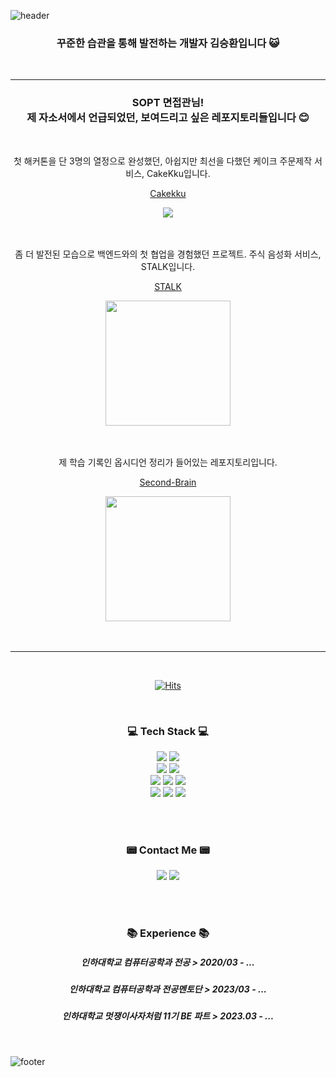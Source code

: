 ![header](https://capsule-render.vercel.app/api?type=waving&&color=gradient&height=100&section=header&fontSize=90)


<div align = "center">

<h3>꾸준한 습관을 통해 발전하는 개발자 김승환입니다 😺</h3><br/>

<hr>

<h3>SOPT 면접관님! <br/>
제 자소서에서 언급되었던, 보여드리고 싶은 레포지토리들입니다 😊</h3>



<br>


첫 해커톤을 단 3명의 열정으로 완성했던, 아쉽지만 최선을 다했던 케이크 주문제작 서비스, CakeKku입니다.

[Cakekku](https://github.com/kseysh/CakeKku_BE "깃허브로 이동하는 링크")

<a href="https://github.com/kseysh/CakeKku_BE"><img src="https://github.com/kseysh/kseysh/assets/69035864/0e271b4d-c586-4525-9449-daec7c02180b" ></a>  <br/><br/><br/>


좀 더 발전된 모습으로 백엔드와의 첫 협업을 경험했던 프로젝트. 주식 음성화 서비스, STALK입니다.

[STALK](https://github.com/kseysh/STALK_BE "깃허브로 이동하는 링크")

<a href="https://github.com/kseysh/STALK_BE" width="200" height="200"><img src="https://github.com/kseysh/kseysh/assets/69035864/0add9948-c5a8-4190-a48a-4d9118531e10" width="200" height="200"></a><br/><br/><br/>

제 학습 기록인 옵시디언 정리가 들어있는 레포지토리입니다.

[Second-Brain](https://github.com/kseysh/Second-Brain "깃허브로 이동하는 링크")

<a href="https://github.com/kseysh/Second-Brain"><img src="https://github.com/kseysh/kseysh/assets/69035864/f5299dae-d273-481b-8521-849f461b9298" width="200" height="200"></a><br/><br/>
<br/>


<hr>

<br/>


[![Hits](https://hits.seeyoufarm.com/api/count/incr/badge.svg?url=https%3A%2F%2Fgithub.com%2Fkseysh%2Fhit-counter&count_bg=%23647BD5&title_bg=%2382ADE1&icon=&icon_color=%232E2E2E&title=%EB%B0%A9%EB%AC%B8%EC%9E%90+%EC%88%98&edge_flat=false)](https://hits.seeyoufarm.com)
 
  
<br/>
 
<h3>💻 Tech Stack 💻</h3>
<img src="https://img.shields.io/badge/Python-3776AB?style=for-the-badge&logo=Python&logoColor=white"/>
<img src="https://img.shields.io/badge/Java-007396?style=for-the-badge&logo=Java&logoColor=white"/></a>

<br/>

<img src="https://img.shields.io/badge/Django-092E20?style=for-the-badge&logo=Django&logoColor=white"/>
<img src="https://img.shields.io/badge/springboot-6DB33F?style=for-the-badge&logo=springboot&logoColor=white">
<br/>
<img src="https://img.shields.io/badge/HTML-E34F26?style=for-the-badge&logo=HTML5&logoColor=white"/>
<img src="https://img.shields.io/badge/CSS-1572B6?style=for-the-badge&logo=css3&logoColor=white"/>
<img src="https://img.shields.io/badge/JavaScript-F7DF1E?style=for-the-badge&logo=javascript&logoColor=white"/>
<br/>
<img src="https://img.shields.io/badge/git-%23F05033.svg?style=for-the-badge&logo=git&logoColor=white">
<img src="https://img.shields.io/badge/Docker-2496ED.svg?style=for-the-badge&logo=docker&logoColor=white">
<img src="https://img.shields.io/badge/AWS-232F3E.svg?style=for-the-badge&logo=amazonaws&logoColor=white">

<br/><br/>



<h3>📟 Contact Me 📟</h3>
<a href="https://velog.io/@kseysh"><img src="https://img.shields.io/badge/Velog-20C997?style=for-the-badge&logo=Velog&logoColor=white"/></a>  
<a href="https://transfer-kk.tistory.com/"><img src="https://img.shields.io/badge/tistory-000000?style=for-the-badge&logo=Tistory&logoColor=white"/></a>

<br/><br/>



<h3> 📚 Experience 📚</h3>

<h5>인하대학교 컴퓨터공학과 전공 > 2020/03 - ...</h5>
<h5>인하대학교 컴퓨터공학과 전공멘토단 > 2023/03 - ...</h5>
<h5>인하대학교 멋쟁이사자처럼 11기 BE 파트 > 2023.03 - ...</h5>


</div>

<br/>

![footer](https://capsule-render.vercel.app/api?type=waving&&color=gradient&height=100&section=footer&fontSize=90)
